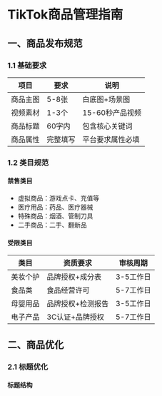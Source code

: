 # TikTok商品管理指南

## 一、商品发布规范
### 1.1 基础要求
| 项目 | 要求 | 说明 |
|-----|------|------|
| 商品主图 | 5-8张 | 白底图+场景图 |
| 视频素材 | 1-3个 | 15-60秒产品视频 |
| 商品标题 | 60字内 | 包含核心关键词 |
| 商品属性 | 完整填写 | 平台要求属性必填 |

### 1.2 类目规范
#### 禁售类目
- 虚拟商品：游戏点卡、充值等
- 医疗用品：药品、医疗器械
- 特殊商品：烟酒、管制刀具
- 二手商品：二手、翻新品

#### 受限类目
| 类目 | 资质要求 | 审核周期 |
|-----|---------|---------|
| 美妆个护 | 品牌授权+成分表 | 3-5工作日 |
| 食品类 | 食品经营许可 | 5-7工作日 |
| 母婴用品 | 品牌授权+检测报告 | 3-5工作日 |
| 电子产品 | 3C认证+品牌授权 | 5-7工作日 |

## 二、商品优化
### 2.1 标题优化
#### 标题结构 